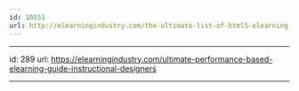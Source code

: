 ```yaml
---
id: 10551
url: http://elearningindustry.com/the-ultimate-list-of-html5-elearning-authoring-tools
---
```



---
id: 289
url: https://elearningindustry.com/ultimate-performance-based-elearning-guide-instructional-designers

---



